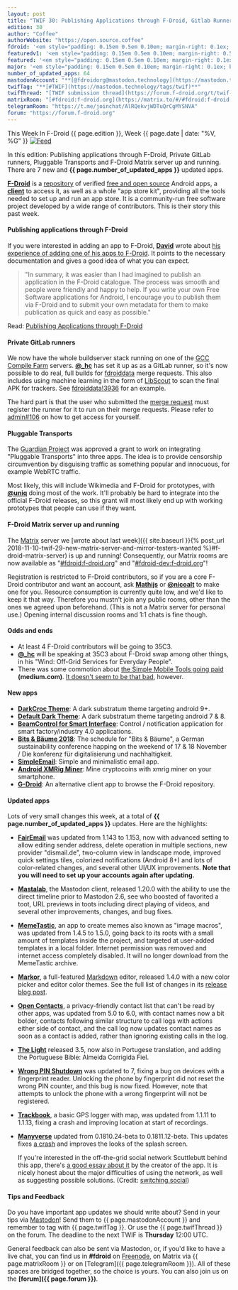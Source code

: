 ```yaml
---
layout: post
title: "TWIF 30: Publishing Applications through F-Droid, Gitlab Runners and Pluggable Transports"
edition: 30
author: "Coffee"
authorWebsite: "https://open.source.coffee"
fdroid: '<em style="padding: 0.15em 0.5em 0.10em; margin-right: 0.1ex; border-style: solid; border-width: medium; border-radius: 1em; color: #0d47a1; font-style: normal; font-weight: bold;">F-Droid</em>'
featuredv1: '<em style="padding: 0.15em 0.5em 0.10em; margin-right: 0.5ex; box-shadow: 0.1em 0.05em 0.1em rgba(0, 0, 0, 0.3); border-radius: 1em; color: black; background: linear-gradient(orange, yellow);">Featured</em>'
featured: '<em style="padding: 0.15em 0.5em 0.10em; margin-right: 0.1ex; border-style: solid; border-width: medium; border-radius: 1em; color: orange; font-style: normal; font-weight: bold;">Featured</em>'
major: '<em style="padding: 0.15em 0.5em 0.10em; margin-right: 0.1ex; border-style: solid; border-width: medium; border-radius: 1em; color: #8ab000; font-style: normal; font-weight: bold;">Major</em>'
number_of_updated_apps: 64
mastodonAccount: "**[@fdroidorg@mastodon.technology](https://mastodon.technology/@fdroidorg)**"
twifTag: "**[#TWIF](https://mastodon.technology/tags/twif)**"
twifThread: "[TWIF submission thread](https://forum.f-droid.org/t/twif-submission-thread)"
matrixRoom: "[#fdroid:f-droid.org](https://matrix.to/#/#fdroid:f-droid.org)"
telegramRoom: "https://t.me/joinchat/AlRQekvjWDTuQrCgMYSNVA"
forum: "https://forum.f-droid.org"
---
```


This Week In F-Droid {{ page.edition }}, Week {{ page.date | date: "%V, %G" }} <a href="{{ site.baseurl }}/feed.xml"><img src="{% asset Feed-icon-16x16.png %}" alt="Feed"></a>

In this edition: Publishing applications through F-Droid, Private GitLab runners, Pluggable Transports and F-Droid Matrix server up and running. There are 7 new and **{{ page.number_of_updated_apps }}** updated apps.
<!--more-->

**[F-Droid](https://f-droid.org/)** is a [repository](https://f-droid.org/packages/) of verified [free and open source](https://en.wikipedia.org/wiki/Free_and_open-source_software) Android apps, a **[client](https://f-droid.org/app/org.fdroid.fdroid)** to access it, as well as a whole "app store kit", providing all the tools needed to set up and run an app store. It is a community-run free software project developed by a wide range of contributors. This is their story this past week.

#### Publishing applications through F-Droid

If you were interested in adding an app to F-Droid, **[David](http://www.boddie.org.uk/david/www-repo/)** wrote about [his experience of adding one of his apps to F-Droid](http://www.boddie.org.uk/david/www-repo/Personal/Updates/2018/2018-11-11.html). It points to the necessary documentation and gives a good idea of what you can expect.

> "In summary, it was easier than I had imagined to publish an application in the F-Droid catalogue. The process was smooth and people were friendly and happy to help. If you write your own Free Software applications for Android, I encourage you to publish them via F-Droid and to submit your own metadata for them to make publication as quick and easy as possible."

Read: [Publishing Applications through F-Droid](http://www.boddie.org.uk/david/www-repo/Personal/Updates/2018/2018-11-11.html)

#### Private GitLab runners

We now have the whole buildserver stack running on one of the [GCC Compile Farm](https://cfarm.tetaneutral.net) servers. **[@\_hc](https://forum.f-droid.org/u/hans)** has set it up as as a GitLab runner, so it's now possible to do real, full builds for [fdroiddata](https://gitlab.com/fdroid/fdroiddata) merge requests. This also includes using machine learning in the form of [LibScout](https://github.com/reddr/libscout) to scan the final APK for trackers. See [fdroiddata!3936](https://gitlab.com/fdroid/fdroiddata/merge_requests/3936) for an example.

The hard part is that the user who submitted the [merge request](https://gitlab.com/help/user/project/merge_requests/index.md) must register the runner for it to run on their merge requests. Please refer to [admin#106](https://gitlab.com/fdroid/admin/issues/106) on how to get access for yourself.

#### Pluggable Transports

The [Guardian Project](https://guardianproject.info) was approved a grant to work on integrating "Pluggable Transports" into three apps. The idea is to provide censorship circumvention by disguising traffic as something popular and innocuous, for example WebRTC traffic.

Most likely, this will include Wikimedia and F-Droid for prototypes, with **[@uniq](https://chaos.social/@uniq)** doing most of the work. It'll probably be hard to integrate into the official F-Droid releases, so this grant will most likely end up with working prototypes that people can use if they want.

#### F-Droid Matrix server up and running

The [Matrix](https://matrix.org) server we [wrote about last week]({{ site.baseurl }}{% post_url 2018-11-10-twif-29-new-matrix-server-and-mirror-testers-wanted %}#f-droid-matrix-server) is up and running! Consequently, our Matrix rooms are now available as "[#fdroid:f-droid.org](https://matrix.to/#/#fdroid:f-droid.org)" and "[#fdroid-dev:f-droid.org](https://matrix.to/#/#fdroid-dev:f-droid.org)"!

Registration is restricted to F-Droid contributors, so if you are a core F-Droid contributor and want an account, ask **[Mathijs](https://forum.f-droid.org/u/mvgorcum)** or **[@nicoalt](https://forum.f-droid.org/u/nicoalt)** to make one for you. Resource consumption is currently quite low, and we'd like to keep it that way. Therefore you mustn't join any public rooms, other than the ones we agreed upon beforehand. (This is not a Matrix server for personal use.) Opening internal discussion rooms and 1:1 chats is fine though.

#### Odds and ends

* At least 4 F-Droid contributors will be going to 35C3.
* **[@\_hc](https://forum.f-droid.org/u/hans)** will be speaking at 35C3 about F-Droid swap among other things, in his "Wind: Off-Grid Services for Everyday People".
* There was some commotion about [the Simple Mobile Tools going paid](https://medium.com/@tibbi/some-simple-mobile-tools-apps-are-becoming-paid-d053268f0fb2) **(medium.com)**. [It doesn't seem to be that bad](https://github.com/SimpleMobileTools/Simple-Gallery/issues/1074#issue-379411177), however.

#### New apps

* **[DarkCroc Theme](https://f-droid.org/app/de.spiritcroc.darkcroc.substratum)**: A dark substratum theme targeting android 9+.
* **[Default Dark Theme](https://f-droid.org/app/de.spiritcroc.defaultdarktheme_oms)**: A dark substratum theme targeting android 7 & 8.
* **[BeamControl for Smart Interface](https://f-droid.org/app/eu.halaser.beamctrl)**: Control / notification application for smart factory/industry 4.0 applications.
* **[Bits & Bäume 2018](https://f-droid.org/app/info.metadude.android.bitsundbaeume.schedule)**: The schedule for "Bits & Bäume", a German sustainability conference happing on the weekend of 17 & 18 November / Die konferenz für digitalisierung und nachhaltigkeit.
* **[SimpleEmail](https://f-droid.org/app/org.dystopia.email)**: Simple and minimalistic email app.
* **[Android XMRig Miner](https://f-droid.org/app/org.elijaxapps.androidxmrigminer)**: Mine cryptocoins with xmrig miner on your smartphone.
* **[G-Droid](https://f-droid.org/app/org.gdroid.gdroid)**: An alternative client app to browse the F-Droid repository.

#### Updated apps

Lots of very small changes this week, at a total of **{{ page.number_of_updated_apps }}** updates. Here are the highlights:

* **[FairEmail](https://f-droid.org/app/eu.faircode.email)** was updated from 1.143 to 1.153, now with advanced setting to allow editing sender address, delete operation in multiple sections, new provider "dismail.de", two-column view in landscape mode, improved quick settings tiles, colorized notifications (Android 8+) and lots of color-related changes, and several other UI/UX improvements. **Note that you will need to set up your accounts again after updating.**

* **[Mastalab](https://f-droid.org/app/fr.gouv.etalab.mastodon)**, the Mastodon client, released 1.20.0 with the ability to use the direct timeline prior to Mastodon 2.6, see who boosted of favorited a toot, URL previews in toots including direct playing of videos, and several other improvements, changes, and bug fixes.

* **[MemeTastic](https://f-droid.org/app/io.github.gsantner.memetastic)**, an app to create memes also known as "image macros", was updated from 1.4.5 to 1.5.0, going back to its roots with a small amount of templates inside the project, and targeted at user-added templates in a local folder. Internet permission was removed and internet access completely disabled. It will no longer download from the MemeTastic archive.

* **[Markor](https://f-droid.org/app/net.gsantner.markor)**, a full-featured [Markdown](https://commonmark.org) editor, released 1.4.0 with a new color picker and editor color themes. See the full list of changes in its [release blog post](https://gsantner.net/blog/2018/11/12/markor-release-v1.4.html).

* **[Open Contacts](https://f-droid.org/app/opencontacts.open.com.opencontacts)**, a privacy-friendly contact list that can't be read by other apps, was updated from 5.0 to 6.0, with contact names now a bit bolder, contacts following similar structure to call logs with actions either side of contact, and the call log now updates contact names as soon as a contact is added, rather than ignoring existing calls in the log.

* **[The Light](https://f-droid.org/app/org.hlwd.bible)** released 3.5, now also in Portugese translation, and adding the Portuguese Bible: Almeida Corrigida Fiel.

* **[Wrong PIN Shutdown](https://f-droid.org/app/org.nuntius35.wrongpinshutdown)** was updated to 7, fixing a bug on devices with a fingerprint reader. Unlocking the phone by fingerprint did not reset the wrong PIN counter, and this bug is now fixed. However, note that attempts to unlock the phone with a wrong fingerprint will not be registered.

* **[Trackbook](https://f-droid.org/app/org.y20k.trackbook)**, a basic GPS logger with map, was updated from 1.1.11 to 1.1.13, fixing a crash and improving location at start of recordings.

* **[Manyverse](https://f-droid.org/app/se.manyver)** updated from 0.1810.24-beta to 0.1811.12-beta. This updates fixes [a crash](https://gitlab.com/staltz/manyverse/issues/260) and improves the looks of the splash screen.

  If you're interested in the off-the-grid social network Scuttlebutt behind this app, there's [a good essay about it](https://staltz.com/early-days-in-the-manyverse.html) by the creator of the app. It is nicely honest about the major difficulties of using the network, as well as suggesting possible solutions. (Credit: [switching.social](https://mastodon.at/users/switchingsocial/statuses/100933499495662465))

#### Tips and Feedback

Do you have important app updates we should write about? Send in your tips via [Mastodon](https://joinmastodon.org)! Send them to {{ page.mastodonAccount }} and remember to tag with {{ page.twifTag }}. Or use the {{ page.twifThread }} on the forum. The deadline to the next TWIF is **Thursday** 12:00 UTC.

General feedback can also be sent via Mastodon, or, if you'd like to have a live chat, you can find us in **#fdroid** on [Freenode](https://freenode.net), on Matrix via {{ page.matrixRoom }} or on [Telegram]({{ page.telegramRoom }}). All of these spaces are bridged together, so the choice is yours. You can also join us on the **[forum]({{ page.forum }})**.
